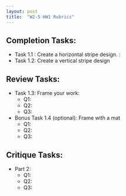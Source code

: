 ```yaml
---
layout: post
title:  "W2-5 HW1 Rubrics"
---
```



## Completion Tasks:
- Task 1.1 : Create a horizontal stripe design. :
- Task 1.2: Create a vertical stripe design 

## Review Tasks:
- Task 1.3: Frame your work: 
	- Q1:
	- Q2:
	- Q3:
- Bonus Task 1.4 (optional):  Frame with a mat 
	- Q1: 
	- Q2: 
	- Q3:

## Critique Tasks:
- Part 2: 
	- Q1: 
	- Q2: 
	- Q3:
